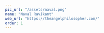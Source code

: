 ```yaml
---
pic_url: "/assets/naval.png"
name: "Naval Ravikant"
web_url: "https://theangelphilosopher.com/"
order: 1
---
```

